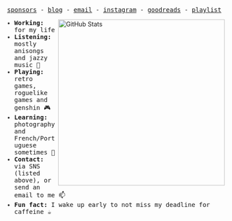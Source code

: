 <p align="center">
  <samp>
    <a href="https://github.com/yunyit/sponsors">sponsors</a> -
    <a href="https://yunyitang.me">blog</a> -
    <a href="mailto:yunyi.tang.820@gmail.com">email</a> -
    <a href="https://www.instagram.com/yunyi_cam/">instagram</a> -
    <a href="https://www.goodreads.com/user/show/161105203-yunyi-tang">goodreads</a> -
    <a href="https://music.163.com/#/user/home?id=35631431">playlist</a>
  </samp>
</p>

<img src="https://github-readme-stats.vercel.app/api?username=yunyit&count_private=true&show_icons=true&bg_color=ffffff00&text_color=666666&&hide_border=true" width="380" alt="GitHub Stats" align="right" />

<samp>
  <ul>
    <li><strong>Working: </strong>for my life</li>
    <li><strong>Listening: </strong>mostly anisongs and jazzy music 🎵</li>
    <li><strong>Playing: </strong>retro games, roguelike games and genshin 🎮</li>
    <li><strong>Learning: </strong>photography and French/Portuguese sometimes 📖</li>
    <li><strong>Contact: </strong>via SNS (listed above), or send an email to me 📫</li>
    <li><strong>Fun fact: </strong>I wake up early to not miss my deadline for caffeine ☕️</li>
  </ul>
</samp>
